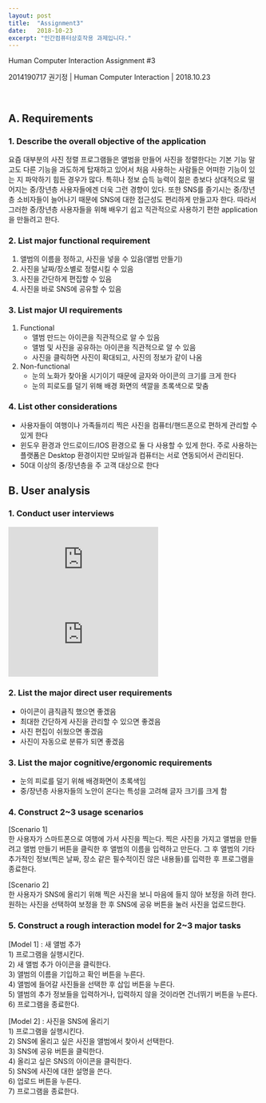 ```yaml
---
layout: post
title:  "Assignment3"
date:   2018-10-23
excerpt: "인간컴퓨터상호작용 과제입니다."
---
```


Human Computer Interaction
Assignment #3


2014190717 권기정 | Human Computer Interaction | 2018.10.23




 
 
##  A.	 Requirements
### 1. Describe the overall objective of the application
<p>
	요즘 대부분의 사진 정렬 프로그램들은 앨범을 만들어 사진을 정렬한다는 기본 기능 말고도 다른 기능을 과도하게 탑재하고 있어서 
  처음 사용하는 사람들은 어떠한 기능이 있는 지 파악하기 힘든 경우가 많다. 특히나 정보 습득 능력이 젊은 층보다 상대적으로 떨어지는 
  중/장년층 사용자들에겐 더욱 그런 경향이 있다. 또한 SNS를 즐기시는 중/장년층 소비자들이 늘어나기 때문에 SNS에 대한 접근성도 
  편리하게 만들고자 한다. 따라서 그러한 중/장년층 사용자들을 위해 배우기 쉽고 직관적으로 사용하기 편한 application을 만들려고 한다.
</p>  

### 2. List major functional requirement
<p>
	<ol>
	<li>앨범의 이름을 정하고, 사진을 넣을 수 있음(앨범 만들기)</li>
	<li>사진을 날짜/장소별로 정렬시킬 수 있음</li>
	<li>사진을 간단하게 편집할 수 있음</li>
	<li>사진을 바로 SNS에 공유할 수 있음</li>
	</ol>
</p> 

### 3. List major UI requirements
<p>
	<ol>
		<li>Functional
			<ul>
        			<li>앨범 만드는 아이콘을 직관적으로 알 수 있음</li>
				<li>앨범 및 사진을 공유하는 아이콘을 직관적으로 알 수 있음</li>
				<li>사진을 클릭하면 사진이 확대되고, 사진의 정보가 같이 나옴</li>
			</ul>
		</li>
		<li>Non-functional
			<ul>
        			<li>눈의 노화가 찾아올 시기이기 때문에 글자와 아이콘의 크기를 크게 한다</li>
		    		<li>눈의 피로도를 덜기 위해 배경 화면의 색깔을 초록색으로 맞춤</li>
      			</ul>
		</li>
	</ol>
</p>

### 4. List other considerations
<p>
	<ul>
        	<li>사용자들이 여행이나 가족들끼리 찍은 사진을 컴퓨터/핸드폰으로 편하게 관리할 수 있게 한다</li>
        	<li>윈도우 환경과 안드로이드/IOS 환경으로 둘 다 사용할 수 있게 한다. 주로 사용하는 플랫폼은 Desktop 환경이지만 모바일과 컴퓨터는 서로 연동되어서 관리된다.</li>
        	<li>50대 이상의 중/장년층을 주 고객 대상으로 한다</li>
	</ul>
</p>
  
## B. User analysis
### 1. Conduct user interviews

<iframe src="https://www.youtube.com/watch?v=g_1YcLa2pd0" frameborder="0" allowfullscreen=""></iframe></br>
<iframe src="https://www.youtube.com/watch?v=0Pcphn_9PLs" frameborder="0" allowfullscreen=""></iframe></br>

### 2. List the major direct user requirements
<p>
  <ul>
	<li>아이콘이 큼직큼직 했으면 좋겠음</li>
	<li>최대한 간단하게 사진을 관리할 수 있으면 좋겠음</li>
	<li>사진 편집이 쉬웠으면 좋겠음</li>
	<li>사진이 자동으로 분류가 되면 좋겠음</li>
  </ul>
</p>

### 3. List the major cognitive/ergonomic requirements
<p>
  <ul>
	<li>눈의 피로를 덜기 위해 배경화면이 초록색임</li>
	<li>중/장년층 사용자들의 노안이 온다는 특성을 고려해 글자 크기를 크게 함</li>
  </ul>
</p>

### 4. Construct 2~3 usage scenarios
<p>
	[Scenario 1]</br>
한 사용자가 스마트폰으로 여행에 가서 사진을 찍는다. 찍은 사진을 가지고 앨범을 만들려고 앨범 만들기 버튼을 클릭한 후 앨범의 이름을 입력하고 만든다. 그 후 앨범의 기타 추가적인 정보(찍은 날짜, 장소 같은 필수적이진 않은 내용들)를 입력한 후 프로그램을 종료한다.
</p>
<p>
[Scenario 2]</br>
	한 사용자가 SNS에 올리기 위해 찍은 사진을 보니 마음에 들지 않아 보정을 하려 한다. 원하는 사진을 선택하여 보정을 한 후 SNS에 공유 버튼을 눌러 사진을 업로드한다.
</p>

### 5. Construct a rough interaction model for 2~3 major tasks
<p>
[Model 1] : 새 앨범 추가</br>
1)	프로그램을 실행시킨다.</br>
2)	새 앨범 추가 아이콘을 클릭한다.</br>
3)	앨범의 이름을 기입하고 확인 버튼을 누른다.</br>
4)	앨범에 들어갈 사진들을 선택한 후 삽입 버튼을 누른다.</br>
5)	앨범의 추가 정보들을 입력하거나, 입력하지 않을 것이라면 건너뛰기 버튼을 누른다.</br>
6)	프로그램을 종료한다.</br>
</p>
</p>
[Model 2] : 사진을 SNS에 올리기</br>
1)	프로그램을 실행시킨다.</br>
2)	SNS에 올리고 싶은 사진을 앨범에서 찾아서 선택한다.</br>
3)	SNS에 공유 버튼을 클릭한다.</br>
4)	올리고 싶은 SNS의 아이콘을 클릭한다.</br>
5)	SNS에 사진에 대한 설명을 쓴다.</br>
6)	업로드 버튼을 누른다.</br>
7)	프로그램을 종료한다.</br>
</p>
